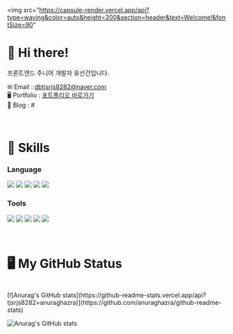 <img src="https://capsule-render.vercel.app/api?type=waving&color=auto&height=200&section=header&text=Welcome!&fontSize=90" 

# 👋 Hi there!
프론트엔드 주니어 개발자 유선건입니다.

✉ Email : dbtjsrjs8282@naver.com<br>
🖥 Portfolio : [포트폴리오 바로가기](https://tjsrjs8282.github.io/portfolio/)<br>
📘 Blog : #
<br>
<br>
<br>

# 💪 Skills
### Language
<img src="https://img.shields.io/badge/HTML5-E34F26?style=flat-square&logo=HTML5&logoColor=white"/> <img src="https://img.shields.io/badge/CSS3-1572B6?style=flat-square&logo=CSS3&logoColor=white"/> <img src="https://img.shields.io/badge/Sass-CC6699?style=flat-square&logo=Sass&logoColor=white"/> <img src="https://img.shields.io/badge/JavaScript-F7DF1E?style=flat-square&logo=JavaScript&logoColor=black"/> <img src="https://img.shields.io/badge/React-61DAFB?style=flat-square&logo=React&logoColor=black"/>

### Tools
<img src="https://img.shields.io/badge/Adobe Photoshop-31A8FF?style=flat-square&logo=Adobe Photoshop&logoColor=white"/> <img src="https://img.shields.io/badge/Adobe Illustrator-FF9A00?style=flat-square&logo=Adobe Illustrator&logoColor=white"/> <img src="https://img.shields.io/badge/Adobe XD-FF61F6?style=flat-square&logo=Adobe XD&logoColor=white"/> <img src="https://img.shields.io/badge/Git-F05032?style=flat-square&logo=Git&logoColor=white"/> <img src="https://img.shields.io/badge/GitHub-181717?style=flat-square&logo=GitHub&logoColor=white"/>
<br>
<br>
<br>

# 🖥 My GitHub Status
<br>
[![Anurag's GitHub stats](https://github-readme-stats.vercel.app/api?tjsrjs8282=anuraghazra)](https://github.com/anuraghazra/github-readme-stats)

![Anurag's GitHub stats](https://github-readme-stats.vercel.app/api?tjsrjs8282=anuraghazra&count_private=true)
